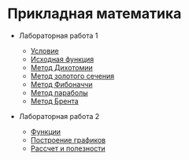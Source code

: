 # Прикладная математика

- Лабораторная работа 1
    - [Условие](https://github.com/lolsmh/AppliedMathematics/blob/main/lab1/%D0%A3%D1%81%D0%BB%D0%BE%D0%B2%D0%B8%D0%B5.png)
    - [Исходная функция](https://github.com/lolsmh/AppliedMathematics/blob/main/lab1/primatlab1/Function.swift)
    - [Метод Дихотомии](https://github.com/lolsmh/AppliedMathematics/blob/main/lab1/primatlab1/DychotomyMethod.swift)
    - [Метод золотого сечения](https://github.com/lolsmh/AppliedMathematics/blob/main/lab1/primatlab1/GoldenSectionMethod.swift)
    - [Метод Фибоначчи](https://github.com/lolsmh/AppliedMathematics/blob/main/lab1/primatlab1/FibonacciMethod.swift)
    - [Метод параболы](https://github.com/lolsmh/AppliedMathematics/blob/main/lab1/primatlab1/ParabolaMethod.swift)
    - [Метод Брента](https://github.com/lolsmh/AppliedMathematics/blob/main/lab1/primatlab1/BrentMethod.swift)

- Лабораторная работа 2
    - [Функции]()
    - [Построение графиков]()
    - [Рассчет и полезности]()
